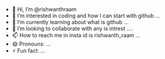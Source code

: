 - 👋 Hi, I’m @rishwanthraam
- 👀 I’m interested in coding and how I can start with github ...
- 🌱 I’m currently learning about what is github ...
- 💞️ I’m looking to collaborate with any is intrest  ....
- 📫 How to reach me in insta id is rishwanth_raam ...
- 😄 Pronouns: ...
- ⚡ Fun fact: ...

<!---
rishwanthraam/rishwanthraam is a ✨ special ✨ repository because its `README.md` (this file) appears on your GitHub profile.
You can click the Preview link to take a look at your changes.
--->
